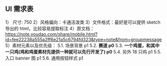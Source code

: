 ## UI 需求表
1） 尺寸: 750
2）风格偏向：卡通活泼类
3）文件格式：最好是可以提供 sketch 导出的 html，比较容易提取标注
4）原文档：https://note.youdao.com/share/mobile.html?id=fee22238a555a2ff6e21a5c6794fd323&type=note&from=groupmessage
5）素材元素以及优先级：
5.1. 场景背景 p1
5.2. **赛道 p0**
5.3. **一个鸡蛋，和其中一只鸡(鸡和鸡蛋素材先提供一种就可以先行开发了) p0**
5.4. 另外 18 只鸡 p1
5.5. 入口 banner 图  p1
5.6. 通用按钮样式 p1
